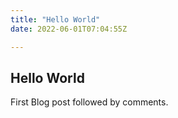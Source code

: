 ```yaml
---
title: "Hello World"
date: 2022-06-01T07:04:55Z

---
```


## Hello World

First Blog post followed by comments.